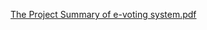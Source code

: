 [The Project Summary of e-voting system.pdf](https://github.com/user-attachments/files/20762461/The.Project.Summary.pdf)
